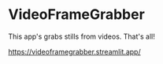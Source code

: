 # VideoFrameGrabber

This app's grabs stills from videos. That's all!

https://videoframegrabber.streamlit.app/
